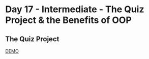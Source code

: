 # Day 17 - Intermediate - The Quiz Project & the Benefits of OOP

## The Quiz Project

[DEMO](https://replit.com/@appbrewery/quiz-game-final?embed=1&output=1#main.py)
